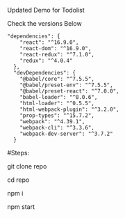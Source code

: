 Updated Demo for Todolist 

Check the versions Below

```
"dependencies": {
    "react": "^16.9.0",
    "react-dom": "^16.9.0",
    "react-redux": "^7.1.0",
    "redux": "^4.0.4"
  },
  "devDependencies": {
    "@babel/core": "^7.5.5",
    "@babel/preset-env": "^7.5.5",
    "@babel/preset-react": "^7.0.0",
    "babel-loader": "^8.0.6",
    "html-loader": "^0.5.5",
    "html-webpack-plugin": "^3.2.0",
    "prop-types": "^15.7.2",
    "webpack": "^4.39.1",
    "webpack-cli": "^3.3.6",
    "webpack-dev-server": "^3.7.2"
  }

```

#Steps:

git clone repo

cd repo

npm i

npm start
    
